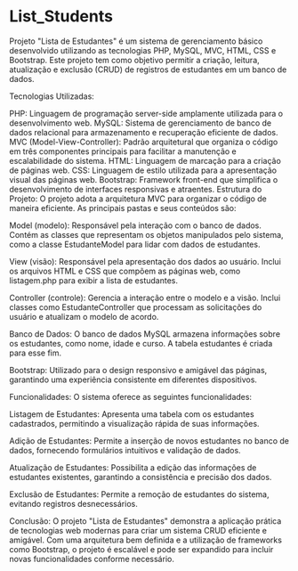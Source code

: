 # List_Students
Projeto "Lista de Estudantes" é um sistema de gerenciamento básico desenvolvido utilizando as tecnologias PHP, MySQL, MVC, HTML, CSS e Bootstrap. Este projeto tem como objetivo permitir a criação, leitura, atualização e exclusão (CRUD) de registros de estudantes em um banco de dados.

Tecnologias Utilizadas:

PHP: Linguagem de programação server-side amplamente utilizada para o desenvolvimento web.
MySQL: Sistema de gerenciamento de banco de dados relacional para armazenamento e recuperação eficiente de dados.
MVC (Model-View-Controller): Padrão arquitetural que organiza o código em três componentes principais para facilitar a manutenção e escalabilidade do sistema.
HTML: Linguagem de marcação para a criação de páginas web.
CSS: Linguagem de estilo utilizada para a apresentação visual das páginas web.
Bootstrap: Framework front-end que simplifica o desenvolvimento de interfaces responsivas e atraentes.
Estrutura do Projeto:
O projeto adota a arquitetura MVC para organizar o código de maneira eficiente. As principais pastas e seus conteúdos são:

Model (modelo): Responsável pela interação com o banco de dados. Contém as classes que representam os objetos manipulados pelo sistema, como a classe EstudanteModel para lidar com dados de estudantes.

View (visão): Responsável pela apresentação dos dados ao usuário. Inclui os arquivos HTML e CSS que compõem as páginas web, como listagem.php para exibir a lista de estudantes.

Controller (controle): Gerencia a interação entre o modelo e a visão. Inclui classes como EstudanteController que processam as solicitações do usuário e atualizam o modelo de acordo.

Banco de Dados: O banco de dados MySQL armazena informações sobre os estudantes, como nome, idade e curso. A tabela estudantes é criada para esse fim.

Bootstrap: Utilizado para o design responsivo e amigável das páginas, garantindo uma experiência consistente em diferentes dispositivos.

Funcionalidades:
O sistema oferece as seguintes funcionalidades:

Listagem de Estudantes: Apresenta uma tabela com os estudantes cadastrados, permitindo a visualização rápida de suas informações.

Adição de Estudantes: Permite a inserção de novos estudantes no banco de dados, fornecendo formulários intuitivos e validação de dados.

Atualização de Estudantes: Possibilita a edição das informações de estudantes existentes, garantindo a consistência e precisão dos dados.

Exclusão de Estudantes: Permite a remoção de estudantes do sistema, evitando registros desnecessários.

Conclusão:
O projeto "Lista de Estudantes" demonstra a aplicação prática de tecnologias web modernas para criar um sistema CRUD eficiente e amigável. Com uma arquitetura bem definida e a utilização de frameworks como Bootstrap, o projeto é escalável e pode ser expandido para incluir novas funcionalidades conforme necessário.
